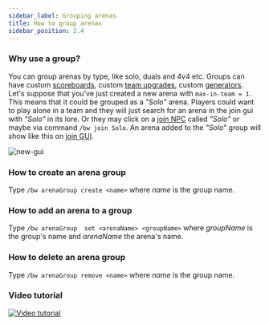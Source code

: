 ```yaml
---
sidebar_label: Grouping arenas
title: How to group arenas
sidebar_position: 2.4
---
```

### Why use a group?
You can group arenas by type, like solo, duals and 4v4 etc. Groups can have custom [scoreboards](../configuration/scoreboards-configuration), custom [team upgrades](../configuration/upgrades-configuration), custom [generators](../configuration/generators-configuration). Let's suppose that you've just created a new arena with `max-in-team = 1`. This means that it could be grouped as a *"Solo"* arena. Players could want to play alone in a team and they will just search for an arena in the join gui with _"Solo"_ in its lore. Or they may click on a [join NPC](../hooks/citizens-hook) called _"Solo"_ or maybe via command ```/bw join Solo```. An arena added to the *"Solo"* group will show like this on [join GUI](../setup/how-to-join-arenas#join-gui).

![new-gui](/uploads/new-gui.png)


### How to create an arena group
Type ```/bw arenaGroup create <name>``` where *name* is the group name.

### How to add an arena to a group
Type ```/bw arenaGroup  set <arenaName> <groupName>``` where *groupName* is the group's name and *arenaName* the arena's name.

### How to delete an arena group
Type ```/bw arenaGroup remove <name>``` where *name* is the group name.

### Video tutorial

[![Video tutorial](https://img.youtube.com/vi/FJj1SvbIBA4/0.jpg)](https://www.youtube.com/watch?v=FJj1SvbIBA4 "Tutorial")